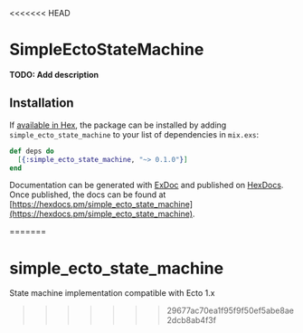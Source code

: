 <<<<<<< HEAD
# SimpleEctoStateMachine

**TODO: Add description**

## Installation

If [available in Hex](https://hex.pm/docs/publish), the package can be installed
by adding `simple_ecto_state_machine` to your list of dependencies in `mix.exs`:

```elixir
def deps do
  [{:simple_ecto_state_machine, "~> 0.1.0"}]
end
```

Documentation can be generated with [ExDoc](https://github.com/elixir-lang/ex_doc)
and published on [HexDocs](https://hexdocs.pm). Once published, the docs can
be found at [https://hexdocs.pm/simple_ecto_state_machine](https://hexdocs.pm/simple_ecto_state_machine).

=======
# simple_ecto_state_machine
State machine implementation compatible with Ecto 1.x
>>>>>>> 29677ac70ea1f95f9f50ef5abe8ae2dcb8ab4f3f
